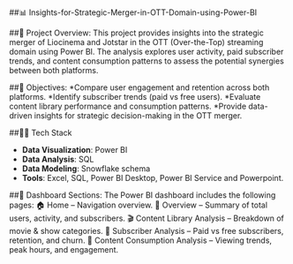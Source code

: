 ##📊 Insights-for-Strategic-Merger-in-OTT-Domain-using-Power-BI

##📌 Project Overview:
This project provides insights into the strategic merger of Liocinema and Jotstar in the OTT (Over-the-Top) streaming domain using Power BI.
The analysis explores user activity, paid subscriber trends, and content consumption patterns to assess the potential synergies between both platforms.

##🎯 Objectives:
*Compare user engagement and retention across both platforms.
*Identify subscriber trends (paid vs free users).
*Evaluate content library performance and consumption patterns.
*Provide data-driven insights for strategic decision-making in the OTT merger.

##👩‍💻 Tech Stack

- **Data Visualization**: Power BI  
- **Data Analysis**: SQL  
- **Data Modeling**: Snowflake schema  
- **Tools**: Excel, SQL, Power BI Desktop, Power BI Service and Powerpoint.


##📂 Dashboard Sections:
The Power BI dashboard includes the following pages:
🏠 Home – Navigation overview.
📑 Overview – Summary of total users, activity, and subscribers.
🎬 Content Library Analysis – Breakdown of movie & show categories.
👥 Subscriber Analysis – Paid vs free subscribers, retention, and churn.
🍿 Content Consumption Analysis – Viewing trends, peak hours, and engagement.

